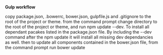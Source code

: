 **Gulp workflow**

copy package.json, .bowerrc, bower.json, gulpfile.js and .gitignore to the root of the project or theme.
from the command prompt change directory to the root of the project or theme, and run npm update --dev. To install all dependant pacakes listed in the package.json file. By including the --dev command after the npm update it will install all missing dev dependancies as well.
then to update all components contained in the bower.json file, from the command prompt run bower update